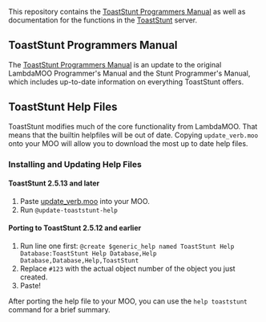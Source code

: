 This repository contains the [ToastStunt Programmers Manual](manual/toaststunt-programmers-manual.md) as well as documentation for the functions in the [ToastStunt](https://github.com/lisdude/toaststunt) server.

## ToastStunt Programmers Manual

The [ToastStunt Programmers Manual](manual/toaststunt-programmers-manual.md) is an update to the original LambdaMOO Programmer's Manual and the Stunt Programmer's Manual, which includes up-to-date information on everything ToastStunt offers.

## ToastStunt Help Files

ToastStunt modifies much of the core functionality from LambdaMOO. That means that the builtin helpfiles will be out of date. Copying `update_verb.moo` onto your MOO will allow you to download the most up to date help files.

### Installing and Updating Help Files

#### ToastStunt 2.5.13 and later
1. Paste [update_verb.moo](update_verb.moo) into your MOO.
2. Run `@update-toaststunt-help`

#### Porting to ToastStunt 2.5.12 and earlier
1. Run line one first: `@create $generic_help named ToastStunt Help Database:ToastStunt Help Database,Help Database,Database,Help,ToastStunt`
2. Replace `#123` with the actual object number of the object you just created.
3. Paste!

After porting the help file to your MOO, you can use the `help toaststunt` command for a brief summary.

